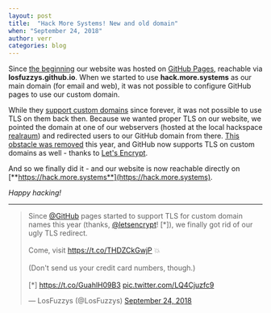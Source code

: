 ```yaml
---
layout: post
title:  "Hack More Systems! New and old domain"
when: "September 24, 2018"
author: verr
categories: blog
---
```


Since [the beginning](https://github.com/LosFuzzys/losfuzzys.github.io/commit/5c8986d2dc0ea8531a16221dc0efdf15cef13b0f) our website was hosted on [GitHub Pages](https://pages.github.com/), reachable via **losfuzzys.github.io**. 
When we started to use **hack.more.systems** as our main domain (for email and web), it was not possible to configure GitHub pages to use our custom domain. 

While they [support custom domains](https://help.github.com/articles/using-a-custom-domain-with-github-pages/) since forever, it was not possible to use TLS on them back then. 
Because we wanted proper TLS on our website, we pointed the domain at one of our webservers (hosted at the local hackspace [realraum](https://r3.at)) and redirected users to our GitHub domain from there.
[This obstacle was removed](https://blog.github.com/2018-05-01-github-pages-custom-domains-https/) this year, and GitHub now supports TLS on custom domains as well - thanks to [Let's Encrypt](https://letsencrypt.org/).

And so we finally did it - and our website is now reachable directly on [**https://hack.more.systems**](https://hack.more.systems).

*Happy hacking!*

---

<blockquote class="twitter-tweet" data-lang="en"><p lang="en" dir="ltr">Since <a href="https://twitter.com/github?ref_src=twsrc%5Etfw">@GitHub</a> pages started to support TLS for custom domain names this year (thanks, <a href="https://twitter.com/letsencrypt?ref_src=twsrc%5Etfw">@letsencrypt</a>! [*]), we finally got rid of our ugly TLS redirect.<br><br>Come, visit <a href="https://t.co/THDZCkGwjP">https://t.co/THDZCkGwjP</a> 💥<br><br>(Don&#39;t send us your credit card numbers, though.)<br><br>[*] <a href="https://t.co/GuahlH09B3">https://t.co/GuahlH09B3</a> <a href="https://t.co/LQ4Cjuzfc9">pic.twitter.com/LQ4Cjuzfc9</a></p>&mdash; LosFuzzys (@LosFuzzys) <a href="https://twitter.com/LosFuzzys/status/1044251394939727872?ref_src=twsrc%5Etfw">September 24, 2018</a></blockquote>
<script async src="https://platform.twitter.com/widgets.js" charset="utf-8"></script>